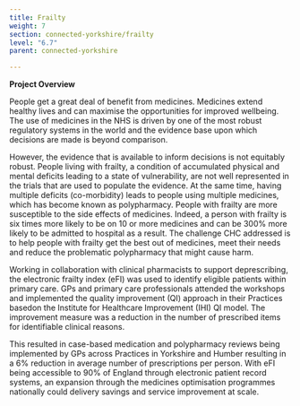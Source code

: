 ```yaml
---
title: Frailty
weight: 7
section: connected-yorkshire/frailty
level: "6.7"
parent: connected-yorkshire

---
```


**Project Overview**

People get a great deal of benefit from medicines. Medicines extend healthy lives and can maximise the opportunities for improved wellbeing. The use of medicines in the NHS is driven by one of the most robust regulatory systems in the world and the evidence base upon which decisions are made is beyond comparison.

However, the evidence that is available to inform decisions is not equitably robust. People living with frailty, a condition of accumulated physical and mental deficits leading to a state of vulnerability, are not well represented in the trials that are used to populate the evidence. At the same time, having multiple deficits (co-morbidity) leads to people using multiple medicines, which has become known as polypharmacy. People with frailty are more susceptible to the side effects of medicines. Indeed, a person with frailty is six times more likely to be on 10 or more medicines and can be 300% more likely to be admitted to hospital as a result. The challenge CHC addressed is to help people with frailty get the best out of medicines, meet their needs and reduce the problematic polypharmacy that might cause harm.

Working in collaboration with clinical pharmacists to support deprescribing, the electronic frailty index (eFI) was used to identify eligible patients within primary care. GPs and primary care professionals attended the workshops and implemented the quality improvement (QI) approach in their Practices basedon the Institute for Healthcare Improvement (IHI) QI model. The improvement measure was a reduction in the number of prescribed items for identifiable clinical reasons.

This resulted in case-based medication and polypharmacy reviews being implemented by GPs across Practices in Yorkshire and Humber resulting in a 6% reduction in average number of prescriptions per person. With eFI being accessible to 90% of England through electronic patient record systems, an expansion through the medicines optimisation programmes nationally could delivery savings and service improvement at scale. 
